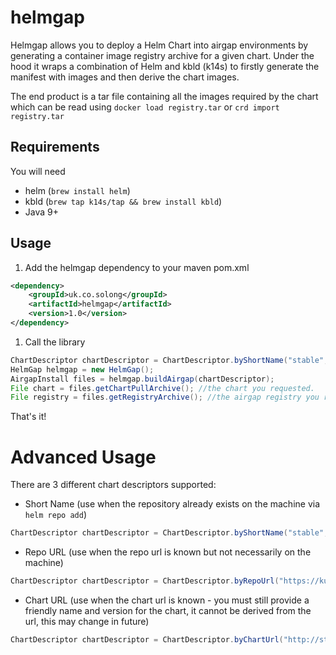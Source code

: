 # helmgap

Helmgap allows you to deploy a Helm Chart into airgap environments by generating a container image registry archive for a given chart. Under the hood it wraps a combination of Helm and kbld (k14s) to firstly generate the manifest with images and then derive the chart images.

The end product is a tar file containing all the images required by the chart which can be read using `docker load registry.tar` or `crd import registry.tar`

## Requirements
You will need 
- helm (`brew install helm`)
- kbld (`brew tap k14s/tap && brew install kbld`)
- Java 9+

## Usage

1.  Add the helmgap dependency to your maven pom.xml
```xml
<dependency>
    <groupId>uk.co.solong</groupId>
    <artifactId>helmgap</artifactId>
    <version>1.0</version>
</dependency>
```

1.  Call the library
```java
ChartDescriptor chartDescriptor = ChartDescriptor.byShortName("stable", "hackmd", "0.1.0");
HelmGap helmgap = new HelmGap();
AirgapInstall files = helmgap.buildAirgap(chartDescriptor);
File chart = files.getChartPullArchive(); //the chart you requested.
File registry = files.getRegistryArchive(); //the airgap registry you requested.
```

That's it!
# Advanced Usage
There are 3 different chart descriptors supported:
- Short Name (use when the repository already exists on the machine via `helm repo add`)
```java
ChartDescriptor chartDescriptor = ChartDescriptor.byShortName("stable", "hackmd", "0.1.0");
```
- Repo URL (use when the repo url is known but not necessarily on the machine)
```java
ChartDescriptor chartDescriptor = ChartDescriptor.byRepoUrl("https://kubernetes-charts.storage.googleapis.com", "hackmd", "0.1.0");
```
- Chart URL (use when the chart url is known - you must still provide a friendly name and version for the chart, it cannot be derived from the url, this may change in future)
```java
ChartDescriptor chartDescriptor = ChartDescriptor.byChartUrl("http://storage.googleapis.com/kubernetes-charts/dask-1.1.0.tgz", "dask", "1.1.0");
```
